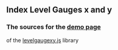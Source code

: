 ## Index Level Gauges x and y  
### The sources for the [demo page](http://slesareva-gala.github.io/levelgaugexy/)  
of the [levelgaugexy.js](http://github.com/slesareva-gala/levelgaugexy) library
